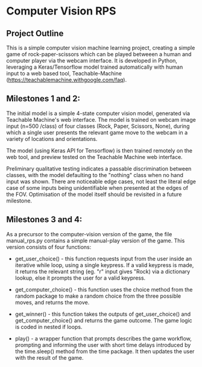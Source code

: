 # Computer Vision RPS

## Project Outline

This is a simple computer vision machine learning project, creating a simple game of rock-paper-scissors which can be played betweeen a human and computer player via the webcam interface. It is developed in Python, leveraging a Keras/Tensorflow model trained automatically with human input to a web based tool, Teachable-Machine (https://teachablemachine.withgoogle.com/faq).

## Milestones 1 and 2:

The initial model is a simple 4-state computer vision model, generated via Teachable Machine's web interface. The model is trained on webcam image input (n=500 /class) of four classes (Rock, Paper, Scissors, None), during which a single user presents the relevant game move to the webcam in a variety of locations and orientations. 

The model (using Keras API for Tensorflow) is then trained remotely on the web tool, and preview tested on the Teachable Machine web interface.

Preliminary qualitative testing indicates a passable discrimination between classes, with the model defaulting to the "nothing" class when no hand input was shown. There are noticeable edge cases, not least the literal edge case of some inputs being unidentifiable when presented at the edges of the FOV. Optimisation of the model itself should be revisited in a future milestone.

## Milestones 3 and 4:

As a precursor to the computer-vision version of the game, the file manual_rps.py contains a simple manual-play version of the game. This version consists of four functions:

- get_user_choice() - this function requests input from the user inside an iterative while loop, using a single keypress. If a valid keypress is made, it returns the relevant string (eg. "r" input gives "Rock) via a dictionary lookup, else it prompts the user for a valid keypress.

- get_computer_choice() - this function uses the choice method from the random package to make a random choice from the three possible moves, and returns the move.

- get_winner() - this function takes the outputs of get_user_choice() and get_computer_choice() and returns the game outcome. The game logic is coded in nested if loops.

- play() - a wrapper function that prompts describes the game workflow, prompting and informing the user with short time delays introduced by the time.sleep() method from the time package. It then updates the user with the result of the game. 

